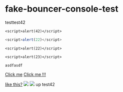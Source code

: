 # fake-bouncer-console-test

testtest42

`<script>alert(42)</script>`
```js
<script>alert(22)</script>
```

```language-js
<script>alert(22)</script>
```

```language-asdasd
<script>alert(23)</script>

asdfasdf
```

<a href="https://google.com">Click me</a>
<a href="javscript:alert(42)">Click me !!!</a>
<script>alert(55555)</script>
[like this?](javascript:alert(42))
<img src=x onerror=alert(1)></img>
<img src=x onerror=alert(1)>
up
test42